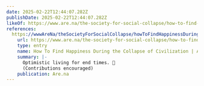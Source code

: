 ```yaml
---
date: 2025-02-22T12:44:07.282Z
publishDate: 2025-02-22T12:44:07.282Z
likeOf: https://www.are.na/the-society-for-social-collapse/how-to-find-happiness-during-the-collapse-of-civilization
references:
  https://wwwAreNa/theSocietyForSocialCollapse/howToFindHappinessDuringTheCollapseOfCivilization:
    url: https://www.are.na/the-society-for-social-collapse/how-to-find-happiness-during-the-collapse-of-civilization
    type: entry
    name: How To Find Happiness During the Collapse of Civilization | Are.na
    summary: |-
      Optimistic living for end times. 🌸
      (Contributions encouraged)
    publication: Are.na
---
```

